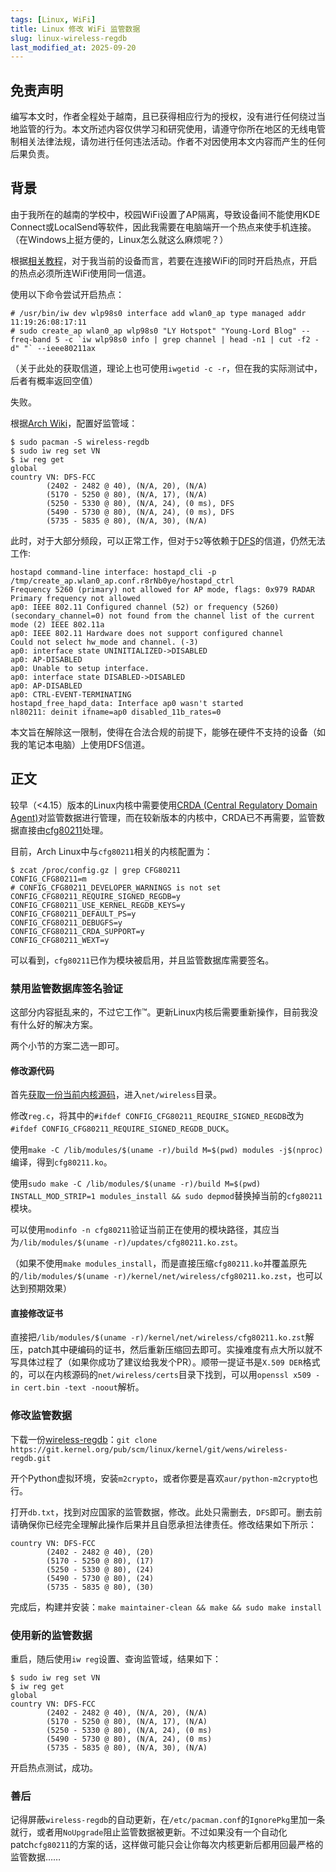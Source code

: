 ```yaml
---
tags: [Linux, WiFi]
title: Linux 修改 WiFi 监管数据
slug: linux-wireless-regdb
last_modified_at: 2025-09-20
---
```


## 免责声明

编写本文时，作者全程处于越南，且已获得相应行为的授权，没有进行任何绕过当地监管的行为。本文所述内容仅供学习和研究使用，请遵守你所在地区的无线电管制相关法律法规，请勿进行任何违法活动。作者不对因使用本文内容而产生的任何后果负责。

## 背景

由于我所在的越南的学校中，校园WiFi设置了AP隔离，导致设备间不能使用KDE Connect或LocalSend等软件，因此我需要在电脑端开一个热点来使手机连接。（在Windows上挺方便的，Linux怎么就这么麻烦呢？）

根据[相关教程](https://eonun.com/%E5%AD%A6%E4%B9%A0%E7%AC%94%E8%AE%B0/Linux/Linux%E5%BC%80%E5%90%AFwifi%E5%92%8C%E7%83%AD%E7%82%B9%E5%8F%8C%E7%94%A8/)，对于我当前的设备而言，若要在连接WiFi的同时开启热点，开启的热点必须所连WiFi使用同一信道。

使用以下命令尝试开启热点：

```console
# /usr/bin/iw dev wlp98s0 interface add wlan0_ap type managed addr 11:19:26:08:17:11
# sudo create_ap wlan0_ap wlp98s0 "LY Hotspot" "Young-Lord Blog" --freq-band 5 -c `iw wlp98s0 info | grep channel | head -n1 | cut -f2 -d" "` --ieee80211ax
```

（关于此处的获取信道，理论上也可使用`iwgetid -c -r`，但在我的实际测试中，后者有概率返回空值）

失败。

根据[Arch Wiki](https://wiki.archlinux.org/title/Network_configuration/Wireless#Respecting_the_regulatory_domain)，配置好监管域：

```console
$ sudo pacman -S wireless-regdb
$ sudo iw reg set VN
$ iw reg get
global
country VN: DFS-FCC
        (2402 - 2482 @ 40), (N/A, 20), (N/A)
        (5170 - 5250 @ 80), (N/A, 17), (N/A)
        (5250 - 5330 @ 80), (N/A, 24), (0 ms), DFS
        (5490 - 5730 @ 80), (N/A, 24), (0 ms), DFS
        (5735 - 5835 @ 80), (N/A, 30), (N/A)
```

此时，对于大部分频段，可以正常工作，但对于`52`等依赖于[DFS](https://en.wikipedia.org/wiki/Dynamic_frequency_selection)的信道，仍然无法工作:

```plaintext
hostapd command-line interface: hostapd_cli -p /tmp/create_ap.wlan0_ap.conf.r8rNb0ye/hostapd_ctrl
Frequency 5260 (primary) not allowed for AP mode, flags: 0x979 RADAR
Primary frequency not allowed
ap0: IEEE 802.11 Configured channel (52) or frequency (5260) (secondary_channel=0) not found from the channel list of the current mode (2) IEEE 802.11a
ap0: IEEE 802.11 Hardware does not support configured channel
Could not select hw_mode and channel. (-3)
ap0: interface state UNINITIALIZED->DISABLED
ap0: AP-DISABLED 
ap0: Unable to setup interface.
ap0: interface state DISABLED->DISABLED
ap0: AP-DISABLED 
ap0: CTRL-EVENT-TERMINATING 
hostapd_free_hapd_data: Interface ap0 wasn't started
nl80211: deinit ifname=ap0 disabled_11b_rates=0
```

本文旨在解除这一限制，使得在合法合规的前提下，能够在硬件不支持的设备（如我的笔记本电脑）上使用DFS信道。

## 正文

较早（<4.15）版本的Linux内核中需要使用[CRDA (Central Regulatory Domain Agent)](https://wireless.docs.kernel.org/en/latest/en/developers/regulatory/crda.html#status)对监管数据进行管理，而在较新版本的内核中，CRDA已不再需要，监管数据直接由[cfg80211](https://www.kernel.org/doc/html/v6.16/driver-api/80211/cfg80211.html)处理。

目前，Arch Linux中与`cfg80211`相关的内核配置为：

```console
$ zcat /proc/config.gz | grep CFG80211
CONFIG_CFG80211=m
# CONFIG_CFG80211_DEVELOPER_WARNINGS is not set
CONFIG_CFG80211_REQUIRE_SIGNED_REGDB=y
CONFIG_CFG80211_USE_KERNEL_REGDB_KEYS=y
CONFIG_CFG80211_DEFAULT_PS=y
CONFIG_CFG80211_DEBUGFS=y
CONFIG_CFG80211_CRDA_SUPPORT=y
CONFIG_CFG80211_WEXT=y
```

可以看到，`cfg80211`已作为模块被启用，并且监管数据库需要签名。

### 禁用监管数据库签名验证

这部分内容挺乱来的，不过它工作™。更新Linux内核后需要重新操作，目前我没有什么好的解决方案。

两个小节的方案二选一即可。

#### 修改源代码

首先[获取一份当前内核源码](https://wiki.archlinux.org/title/Kernel/Arch_build_system)，进入`net/wireless`目录。

修改`reg.c`，将其中的`#ifdef CONFIG_CFG80211_REQUIRE_SIGNED_REGDB`改为`#ifdef CONFIG_CFG80211_REQUIRE_SIGNED_REGDB_DUCK`。

使用`make -C /lib/modules/$(uname -r)/build M=$(pwd) modules -j$(nproc)`编译，得到`cfg80211.ko`。

使用`sudo make -C /lib/modules/$(uname -r)/build M=$(pwd) INSTALL_MOD_STRIP=1 modules_install && sudo depmod`替换掉当前的`cfg80211`模块。

可以使用`modinfo -n cfg80211`验证当前正在使用的模块路径，其应当为`/lib/modules/$(uname -r)/updates/cfg80211.ko.zst`。

（如果不使用`make modules_install`，而是直接压缩`cfg80211.ko`并覆盖原先的`/lib/modules/$(uname -r)/kernel/net/wireless/cfg80211.ko.zst`，也可以达到预期效果）

#### 直接修改证书

直接把`/lib/modules/$(uname -r)/kernel/net/wireless/cfg80211.ko.zst`解压，patch其中硬编码的证书，然后重新压缩回去即可。实操难度有点大所以就不写具体过程了（如果你成功了建议给我发个PR）。顺带一提证书是`X.509 DER`格式的，可以在内核源码的`net/wireless/certs`目录下找到，可以用`openssl x509 -in cert.bin -text -noout`解析。

### 修改监管数据

下载一份[wireless-regdb](https://git.kernel.org/pub/scm/linux/kernel/git/wens/wireless-regdb.git)：`git clone https://git.kernel.org/pub/scm/linux/kernel/git/wens/wireless-regdb.git`

开个Python虚拟环境，安装`m2crypto`，或者你要是喜欢`aur/python-m2crypto`也行。

打开`db.txt`，找到对应国家的监管数据，修改。此处只需删去`, DFS`即可。删去前请确保你已经完全理解此操作后果并且自愿承担法律责任。修改结果如下所示：

```plaintext
country VN: DFS-FCC
        (2402 - 2482 @ 40), (20)
        (5170 - 5250 @ 80), (17)
        (5250 - 5330 @ 80), (24)
        (5490 - 5730 @ 80), (24)
        (5735 - 5835 @ 80), (30)
```

完成后，构建并安装：`make maintainer-clean && make && sudo make install`

### 使用新的监管数据

重启，随后使用`iw reg`设置、查询监管域，结果如下：

```console
$ sudo iw reg set VN
$ iw reg get
global
country VN: DFS-FCC
        (2402 - 2482 @ 40), (N/A, 20), (N/A)
        (5170 - 5250 @ 80), (N/A, 17), (N/A)
        (5250 - 5330 @ 80), (N/A, 24), (0 ms)
        (5490 - 5730 @ 80), (N/A, 24), (0 ms)
        (5735 - 5835 @ 80), (N/A, 30), (N/A)
```

开启热点测试，成功。

### 善后

记得屏蔽`wireless-regdb`的自动更新，在`/etc/pacman.conf`的`IgnorePkg`里加一条就行，或者用`NoUpgrade`阻止监管数据被更新。不过如果没有一个自动化patch`cfg80211`的方案的话，这样做可能只会让你每次内核更新后都用回最严格的监管数据……
